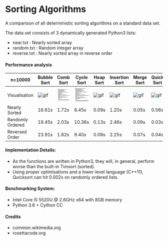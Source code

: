 # Sorting Algorithms
A comparison of all deterministic sorting algorithms on a standard data set.<br>

The data set consists of 3 dynamically generated Python3 lists:
+ near.txt : Nearly sorted array
+ random.txt : Random integer array
+ reverse.txt : Nearly sorted array in reverse order


<h4>Performance analysis</h4>

| n=10000        | Bubble Sort | Comb Sort | Cycle Sort | Heap Sort | Insertion Sort | Merge Sort | Quick Sort | 
|----------------|-------------|-----------|------------|-----------|----------------|------------|------------|
| Visualisation  | ![gif](https://github.com/vishnuvardhan-kumar/sorting-algorithms/raw/master/media/bubble-sort.gif?raw=true) | ![gif](https://github.com/vishnuvardhan-kumar/sorting-algorithms/raw/master/media/cycle-sort.gif?raw=true) |  ![gif](https://github.com/vishnuvardhan-kumar/sorting-algorithms/raw/master/media/comb-sort.gif?raw=true) | ![gif](https://github.com/vishnuvardhan-kumar/sorting-algorithms/raw/master/media/heap-sort.gif?raw=true) | ![gif](https://github.com/vishnuvardhan-kumar/sorting-algorithms/raw/master/media/insertion-sort.gif?raw=true) | ![gif](https://github.com/vishnuvardhan-kumar/sorting-algorithms/raw/master/media/merge-sort.gif?raw=true) |  ![gif](https://github.com/vishnuvardhan-kumar/sorting-algorithms/raw/master/media/quick-sort.gif?raw=true) |
| Nearly Sorted  | 16.61s      | 1.72s     | 8.45s      | 0.09s     | 1.20s          | 0.05s      | 0.06s      |
| Randomly Ordered | 19.45s      | 2.03s     | 10.36s     | 0.13s     | 2.46s          | 0.09s      | 0.03s      |
| Reversed Order | 23.91s      | 1.82s     | 9.40s      | 0.08s     | 2.25s          | 0.07s      | 0.04s      |

<h4>Implementation Details:</h4>

+ As the functions are written in Python3, they will, in general, perform worse than the built-in Timsort (sorted).
+ Using proper optimisations and a lower-level language (C++11), Quicksort can hit 0.002s on randomly ordered lists. 

<h4>Benchmarking System:</h4>

+ Intel Core i5 5520U @ 2.6GHz x64 with 8GB memory
+ Python 3.6 + Cython CC

<h4>Credits</h4>

+ common.wikimedia.org
+ rosettacode.org
